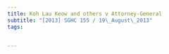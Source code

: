 ```yaml
---
title: Koh Lau Keow and others v Attorney-General 
subtitle: "[2013] SGHC 155 / 19\_August\_2013"
tags:


---
```


